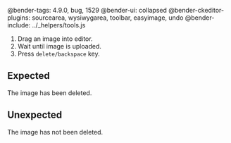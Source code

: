 @bender-tags: 4.9.0, bug, 1529
@bender-ui: collapsed
@bender-ckeditor-plugins: sourcearea, wysiwygarea, toolbar, easyimage, undo
@bender-include: ../_helpers/tools.js

1. Drag an image into editor.
2. Wait until image is uploaded.
3. Press `delete/backspace` key.

## Expected

The image has been deleted.

## Unexpected

The image has not been deleted.
